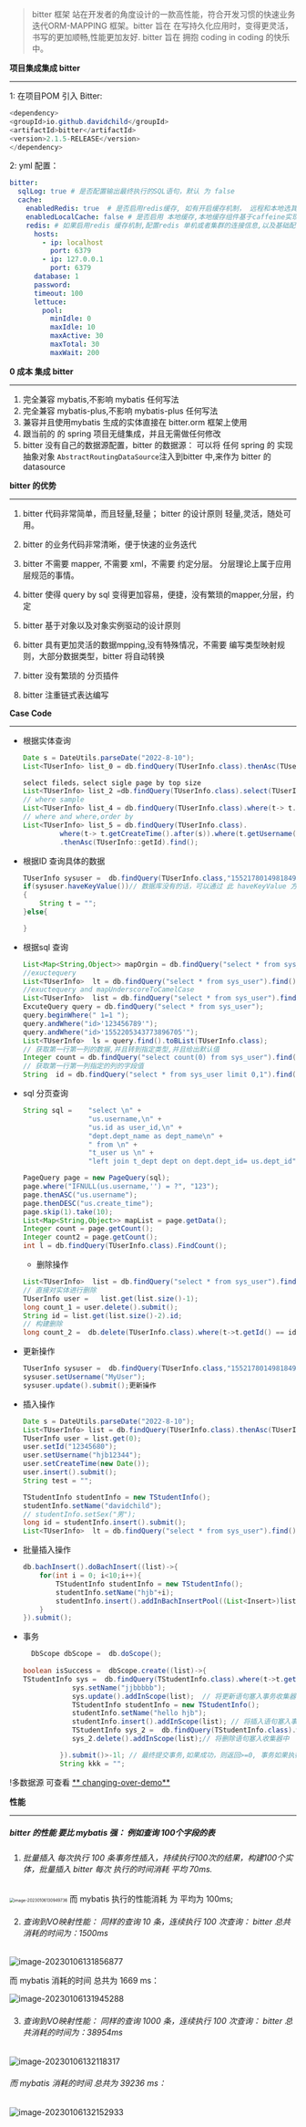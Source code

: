 > bitter 框架 站在开发者的角度设计的一款高性能，符合开发习惯的快速业务迭代ORM-MAPPING 框架。bitter 旨在 在写持久化应用时，变得更灵活，书写的更加顺畅,性能更加友好. bitter 旨在 拥抱 coding in
> coding 的快乐中。



**项目集成集成 bitter**

------

1: 在项目POM 引入 Bitter:

```java
<dependency>
<groupId>io.github.davidchild</groupId>
<artifactId>bitter</artifactId>
<version>2.1.5-RELEASE</version>
</dependency>
```

2: yml 配置：

```yaml
bitter:
  sqlLog: true # 是否配置输出最终执行的SQL语句，默认 为 false
  cache:
    enabledRedis: true  # 是否启用redis缓存, 如有开启缓存机制， 远程和本地选其一，默认两者都关闭 
    enabledLocalCache: false # 是否启用 本地缓存,本地缓存组件基于caffeine实现, 如有开启缓存机制， 远程和本地选其一，默认两者都关闭 
    redis: # 如果启用redis 缓存机制,配置redis 单机或者集群的连接信息,以及基础配置
      hosts:
        - ip: localhost
          port: 6379
        - ip: 127.0.0.1
          port: 6379
      database: 1
      password:
      timeout: 100
      lettuce:
        pool:
          minIdle: 0
          maxIdle: 10
          maxActive: 30
          maxTotal: 30
          maxWait: 200
```

**0 成本 集成 bitter**

------

1. 完全兼容 mybatis,不影响 mybatis 任何写法
2. 完全兼容 mybatis-plus,不影响 mybatis-plus 任何写法
3. 兼容并且使用mybatis 生成的实体直接在 bitter.orm 框架上使用
4. 跟当前的 的 spring 项目无缝集成，并且无需做任何修改
5. bitter 没有自己的数据源配置，bitter 的数据源： 可以将 任何 spring 的 实现 抽象对象 `AbstractRoutingDataSource`注入到bitter 中,来作为 bitter 的 datasource

**bitter 的优势**

------

1. bitter 代码非常简单，而且轻量,轻量； bitter 的设计原则 轻量,灵活，随处可用。

2. bitter 的业务代码非常清晰，便于快速的业务迭代

3. bitter 不需要 mapper, 不需要 xml，不需要 约定分层。 分层理论上属于应用层规范的事情。

4. bitter 使得 query by sql 变得更加容易，便捷，没有繁琐的mapper,分层，约定

5. bitter 基于对象以及对象实例驱动的设计原则

6. bitter 具有更加灵活的数据mpping,没有特殊情况，不需要 编写类型映射规则，大部分数据类型，bitter 将自动转换

7. bitter 没有繁琐的 分页插件

8. bitter 注重链式表达编写

**Case Code**

------

- 根据实体查询

   ```java
   Date s = DateUtils.parseDate("2022-8-10");
   List<TUserInfo> list_0 = db.findQuery(TUserInfo.class).thenAsc(TUserInfo::getId).find();
   
   select fileds，select sigle page by top size
   List<TUserInfo> list_2 =db.findQuery(TUserInfo.class).select(TUserInfo::getId,TUserInfo::getUsername, TUserInfo::getAvatar).setSize(10).thenAsc(TUserInfo::getId).find();
   // where sample
   List<TUserInfo> list_4 = db.findQuery(TUserInfo.class).where(t-> t.getCreateTime().after(s)).thenAsc(TUserInfo::getId).find();
   // where and where,order by
   List<TUserInfo> list_5 = db.findQuery(TUserInfo.class).
            where(t-> t.getCreateTime().after(s)).where(t.getUsername().contains("123"))
            .thenAsc(TUserInfo::getId).find();
   ```

- 根据ID 查询具体的数据

  ```Java
  TUserInfo sysuser =  db.findQuery(TUserInfo.class,"1552178014981849090").find(); // 不管数据库有没有具体的 "1552178014981849090" 数据，bitter 都会返回一个对象实例，数据库没有的话
  if(sysuser.haveKeyValue())// 数据库没有的话，可以通过 此 haveKeyValue 方法判断主键 是否存在有值
  {
      String t = "";
  }else{
  
  }
  ```

- 根据sql 查询

  ```java
  List<Map<String,Object>> mapOrgin = db.findQuery("select * from sys_user").find();
  //exuctequery
  List<TUserInfo>  lt = db.findQuery("select * from sys_user").find().toBList(TUserInfo.class);
  //exuctequery and mapUnderscoreToCamelCase
  List<TUserInfo>  list = db.findQuery("select * from sys_user").find().toBList(TUserInfo.class,true);
  ExcuteQuery query = db.findQuery("select * from sys_user");
  query.beginWhere(" 1=1 ");
  query.andWhere("id>'123456789'");
  query.andWhere("id>'1552205343773896705'");
  List<TUserInfo>  ls = query.find().toBList(TUserInfo.class);
  // 获取第一行第一列的数据,并且转到指定类型,并且给出默认值
  Integer count = db.findQuery("select count(0) from sys_user").find().tryCase(0);
  // 获取第一行第一列指定的列的字段值
  String  id = db.findQuery("select * from sys_user limit 0,1").find().getFirstRowSomeData("id").toString();
  ```

- sql 分页查询

  ```java
  String sql =    "select \n" +
                  "us.username,\n" +
                  "us.id as user_id,\n" +
                  "dept.dept_name as dept_name\n" +
                  " from \n" +
                  "t_user us \n" +
                  "left join t_dept dept on dept.dept_id= us.dept_id";
  
  PageQuery page = new PageQuery(sql);
  page.where("IFNULL(us.username,'') = ?", "123");
  page.thenASC("us.username");
  page.thenDESC("us.create_time");
  page.skip(1).take(10);
  List<Map<String,Object>> mapList = page.getData();
  Integer count = page.getCount();
  Integer count2 = page.getCount();
  int l = db.findQuery(TUserInfo.class).FindCount();
  ```

    - 删除操作

  ```java
  List<TUserInfo>  list = db.findQuery("select * from sys_user").find().toBList(TUserInfo.class,true);
  // 直接对实体进行删除
  TUserInfo user =   list.get(list.size()-1);
  long count_1 = user.delete().submit();
  String id = list.get(list.size()-2).id;
  // 构建删除
  long count_2 =  db.delete(TUserInfo.class).where(t->t.getId() == id).submit();
  ```

- 更新操作

  ```java
  TUserInfo sysuser =  db.findQuery(TUserInfo.class,"1552178014981849090").find();
  sysuser.setUsername("MyUser");
  sysuser.update().submit();更新操作
  ```

- 插入操作

  ```Java
  Date s = DateUtils.parseDate("2022-8-10");
  List<TUserInfo> list = db.findQuery(TUserInfo.class).thenAsc(TUserInfo::getId).find();
  TUserInfo user = list.get(0);
  user.setId("12345680");
  user.setUsername("hjb12344");
  user.setCreateTime(new Date());
  user.insert().submit();
  String test = "";
  
  TStudentInfo studentInfo = new TStudentInfo();
  studentInfo.setName("davidchild");
  // studentInfo.setSex("男");
  long id = studentInfo.insert().submit();
  List<TUserInfo>  lt = db.findQuery("select * from sys_user").find().toBList(TUserInfo.class);
  ```

- 批量插入操作

  ```java
  db.bachInsert().doBachInsert((list)->{
      for(int i = 0; i<10;i++){
          TStudentInfo studentInfo = new TStudentInfo();
          studentInfo.setName("hjb"+i);
          studentInfo.insert().addInBachInsertPool((List<Insert>)list);
      }
  }).submit();
  ```

- 事务

  ```java
    DbScope dbScope =  db.doScope();
         
  boolean isSuccess =  dbScope.create((list)->{
  TStudentInfo sys =  db.findQuery(TStudentInfo.class).where(t->t.getName().equals("hjb5")).find().fistOrDefault();
              sys.setName("jjbbbbb");
              sys.update().addInScope(list);  // 将更新语句塞入事务收集器中
              TStudentInfo studentInfo = new TStudentInfo();
              studentInfo.setName("hello hjb");
              studentInfo.insert().addInScope(list); // 将插入语句塞入事务收集器中
              TStudentInfo sys_2 =  db.findQuery(TStudentInfo.class).where(t->t.getName().equals("hjb4")).find().fistOrDefault();
              sys_2.delete().addInScope(list);// 将删除语句塞入收集器中
  
           }).submit()>-1l; // 最终提交事务,如果成功，则返回>=0, 事务如果执行失败，则返回-1,异常原因由日志输出
           String kkk = "";
  ```

!多数据源 可查看 [**
changing-over-demo**](https://github.com/DavidChild/java.orm.bitter/blob/main/src/test/java/com/bitter/op/TestBitter.java#L209)

**性能**

------ 

##### bitter 的性能 要比   mybatis  强： 例如查询 100个字段的表

1. ###### 批量插入 每次执行 100 条事务性插入，持续执行100次的结果，构建100个实体，批量插入 bitter 每次 执行的时间消耗 平均 70ms.

<img src="https://user-images.githubusercontent.com/18735238/210936047-b2ac036b-5d8a-4e45-90a1-d5eef304566c.png" alt="image-20230106130949736" style="zoom:50%;" />
      而 mybatis  执行的性能消耗 为 平均为 100ms;

2. ###### 查询到VO映射性能： 同样的查询 10 条，连续执行 100 次查询： bitter 总共消耗的时间为：1500ms

![image-20230106131856877](https://user-images.githubusercontent.com/18735238/210936189-7b01c4fc-ee69-4fa9-8843-4bb9dce38ac0.png)

而 mybatis 消耗的时间 总共为 1669 ms：

![image-20230106131945288](https://user-images.githubusercontent.com/18735238/210936209-da388b2d-0bcf-49bf-9a7c-a5c474a8038a.png)

3. ###### 查询到VO映射性能： 同样的查询 1000 条，连续执行 100 次查询： bitter 总共消耗的时间为：38954ms

![image-20230106132118317](https://user-images.githubusercontent.com/18735238/210936249-39b498c2-e96d-406b-91bf-60bee01eaa50.png)

###### 而 mybatis 消耗的时间 总共为 39236 ms：

![image-20230106132152933](https://user-images.githubusercontent.com/18735238/210936273-b777ac6e-ca03-4c69-baa9-ddb6632d030a.png)
